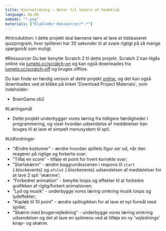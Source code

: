 ```yaml
---
title: Hjernetræning — Noter til ledere af kodeklub
language: da-DK
embeds: "*.png"
materials: ["Klubleder Ressourcer/*.*"]
...
```


#Introduktion:
I dette projekt skal børnene lære at lave et tidsbaseret quizprogram, hvor spilleren har 30 sekunder til at svare rigtigt på så mange spørgsmål som muligt.

#Ressourcer
Du bør benytte Scratch 2 til dette projekt. Scratch 2 kan tilgås online via [jumpto.cc/scratch-on](http://jumpto.cc/scratch-on) og kan også downloades fra  [jumpto.cc/scratch-off](http://jumpto.cc/scratch-off) og bruges offline.

Du kan finde en færdig version af dette projekt <a href="http://scratch.mit.edu/projects/42225768/#editor">online</a>, og det kan også downloades ved at klikke på linket 'Download Project Materials', som indeholder: 

+ BrainGame.sb2

#Læringsmål
+ Dette projekt underbygger vores læring fra tidligere færdigheder i programmering, og viser hvordan udsendelse af meddelelser kan bruges til at lave et simpelt menusystem til spil.

#Udfordringer
+ "Ændre kostumer" - ændre hvordan spillets figur ser ud, når den reagerer på rigtige og forkerte svar;
+ "Tilføj en score" - tilføje et point for hvert korrekte svar;
+ "Startskærm" - ændre baggrundsscenen i respons til `start` {.blockevents} og `afslut` {.blockevents} udsendelsen af meddelelser for at lave 2 spil 'skærme'; 
+ "Forbedret animation" - benytte loops og effekter til at forbedre grafikken af rigtig/forkert animationen;
+ "Lyd og musik" - underbygge vores læring omkring musik loops og lydeffekter; 
+ "Kapløb til 10 point" - ændre spillogikken for at lave et nyt formål med spillet;
+ "Skærm med brugervejledning" - underbygge vores læring omkring udsendelser og det at lave en spilmenu ved at tilføje en ny 'vejlednings' knap- og skærm.  

